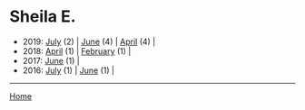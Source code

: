 # Sheila E.

  * 2019: 
      [July](./sheila-e-2019-07.md) (2) | 
      [June](./sheila-e-2019-06.md) (4) | 
      [April](./sheila-e-2019-04.md) (4) | 
  * 2018: 
      [April](./sheila-e-2018-04.md) (1) | 
      [February](./sheila-e-2018-02.md) (1) | 
  * 2017: 
      [June](./sheila-e-2017-06.md) (1) | 
  * 2016: 
      [July](./sheila-e-2016-07.md) (1) | 
      [June](./sheila-e-2016-06.md) (1) | 

----

[Home](../)
